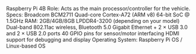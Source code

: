 Raspberry Pi 4B
Role: Acts as the main processor/controller for the vehicle.
Specs: Broadcom BCM2711 Quad-core Cortex-A72 (ARM v8) 64-bit SoC @ 1.5GHz
RAM: 2GB/4GB/8GB LPDDR4-3200 (depending on your model)
Dual-band 802.11ac wireless, Bluetooth 5.0
Gigabit Ethernet + 2 × USB 3.0 and 2 × USB 2.0 ports
40 GPIO pins for sensor/motor interfacing
HDMI support for debugging and display
Operating System: Raspberry Pi OS / Linux-based OS

